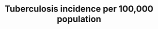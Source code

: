 ---
actual_indicator_available: Tuberculosis incidence per 100,000 US population
actual_indicator_available_description: "2000 to 2016 new tuberculosis case rates
  per 1,000 population as of June 30, 2017, using the following sources: Bridged-Race
  1990\u20131999 Intercensal Population Estimates for 1990\u20131999 (ftp://ftp.cdc.gov/pub/health_statistics/nchs/datasets/nvss/bridgepop/documentationbridgedintercena1.doc)
  (accessed July 15, 2015) and Intercensal Estimates of the Resident Population for
  the United States, Regions, States, and Puerto Rico: April 1, 2000 to July 1, 2010
  (http://www.census.gov/popest/data/intercensal/state/state2010.html) (accessed July
  15, 2015) and Annual Estimates of the Resident Population for the United States,
  Regions, States, and Puerto Rico: April 1, 2010 to July 1, 2014 (http://www.census.gov/popest/data/national/totals/2014/index.html)
  (accessed July 15, 2015)."
computation_units: Number of cases per 100,000 population
data_non_statistical: false
date_metadata_updated: '2017-10-15'
date_of_national_source_publication: November 2017
disaggregation_geography: National
goal_meta_link: http://unstats.un.org/sdgs/files/metadata-compilation/Metadata-Goal-3.pdf
graph_title: Tuberculosis incidence per 100,000 Jamaican population
graph_type: line
has_metadata: true
indicator: 3.3.2
indicator_definition: Estimated number of new and relapse TB cases (all forms of TB,
  including cases in people living with HIV) arising in a given year, expressed as
  a rate per 100 000 population.
indicator_name: Tuberculosis incidence per 100,000 population
indicator_sort_order: 03-03-02
layout: indicator
method_of_computation: 'Number of new and relapse TB cases arising in a specified
  time period / Number of person_years of exposure Method of measurement Direct measurement
  requires high_quality surveillance systems in which underreporting is negligible,
  and strong health systems so that underdiagnosis is also negligible; otherwise indirect
  estimates based on notification data and estimates of levels of underreporting and
  under_diagnosis. Method of estimation Estimates of TB incidence are produced through
  a consultative and analytical process led by WHO and are published annually. These
  estimates are based on annual case notifications, assessments of the quality and
  coverage of TB notification data, national surveys of the prevalence of TB disease
  and information from death (vital) registration systems.'''' Estimates of incidence
  for each country are derived, using one or more of the following approaches depending
  on available data: (i) incidence = case notifications/estimated proportion of cases
  detected; (ii) incidence = prevalence/duration of condition; (iii) incidence = deaths/proportion
  of incident cases that die. Uncertainty bounds are provided in addition to best
  estimates. Details are available from TB impact measurement: policy and recommendations
  for how to assess the epidemiological burden of TB and the impact of TB control
  and from the online technical appendix to the WHO global tuberculosis report 2014.'
national_geographical_coverage: Jamaica
periodicity: Annual
permalink: /3-3-2/
published: true
reporting_status: complete
scheduled_update_by_national_source: November 2017
sdg_goal: 3
source_active_1: true
source_agency_staff_email_1: bit1@cdc.gov
source_agency_staff_name_1: Benedict Truman
source_agency_survey_dataset_1: 'CDC/OID/NCHHSTP '
source_notes_1: null
source_organisation_1: 'CDC/OID/NCHHSTP '
source_title_1: null
source_url_1: 'DATA PROVIDER PLS CONFIRM: https://www.cdc.gov/tb/default.htm'
target: By 2030, end the epidemics of AIDS, tuberculosis, malaria and neglected tropical
  diseases and combat hepatitis, water-borne diseases and other communicable diseases.
target_id: '3.3'
time_period: 2000-2016
title: Tuberculosis incidence per 100,000 population
un_custodial_agency: WHO
un_designated_tier: '1'
us_method_of_computation: Number of cases / total population *100,000
variable_description: null
variable_notes: null
---